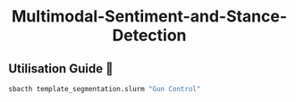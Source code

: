 # <div align="center">Multimodal-Sentiment-and-Stance-Detection</div>

## <div align="left">Utilisation Guide 🚀</div>

```bash 
sbacth template_segmentation.slurm "Gun Control"
```

